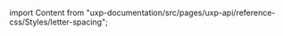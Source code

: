 
import Content from "uxp-documentation/src/pages/uxp-api/reference-css/Styles/letter-spacing";

<Content query="product=photoshop"/>
